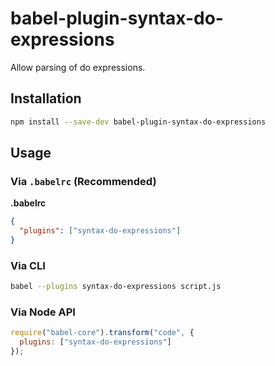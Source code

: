 # babel-plugin-syntax-do-expressions

Allow parsing of do expressions.

## Installation

```sh
npm install --save-dev babel-plugin-syntax-do-expressions
```

## Usage

### Via `.babelrc` (Recommended)

**.babelrc**

```json
{
  "plugins": ["syntax-do-expressions"]
}
```

### Via CLI

```sh
babel --plugins syntax-do-expressions script.js
```

### Via Node API

```javascript
require("babel-core").transform("code", {
  plugins: ["syntax-do-expressions"]
});
```
